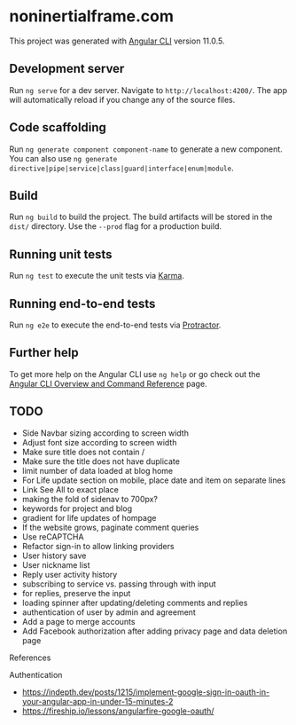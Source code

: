 # noninertialframe.com

This project was generated with [Angular CLI](https://github.com/angular/angular-cli) version 11.0.5.

## Development server

Run `ng serve` for a dev server. Navigate to `http://localhost:4200/`. The app will automatically reload if you change any of the source files.

## Code scaffolding

Run `ng generate component component-name` to generate a new component. You can also use `ng generate directive|pipe|service|class|guard|interface|enum|module`.

## Build

Run `ng build` to build the project. The build artifacts will be stored in the `dist/` directory. Use the `--prod` flag for a production build.

## Running unit tests

Run `ng test` to execute the unit tests via [Karma](https://karma-runner.github.io).

## Running end-to-end tests

Run `ng e2e` to execute the end-to-end tests via [Protractor](http://www.protractortest.org/).

## Further help

To get more help on the Angular CLI use `ng help` or go check out the [Angular CLI Overview and Command Reference](https://angular.io/cli) page.

## TODO

- Side Navbar sizing according to screen width
- Adjust font size according to screen width
- Make sure title does not contain /
- Make sure the title does not have duplicate
- limit number of data loaded at blog home
- For Life update section on mobile, place date and item on separate lines
- Link See All to exact place
- making the fold of sidenav to 700px?
- keywords for project and blog
- gradient for life updates of hompage
- If the website grows, paginate comment queries
- Use reCAPTCHA
- Refactor sign-in to allow linking providers
- User history save
- User nickname list
- Reply user activity history
- subscribing to service vs. passing through with input
- for replies, preserve the input
- loading spinner after updating/deleting comments and replies
- authentication of user by admin and agreement
- Add a page to merge accounts
- Add Facebook authorization after adding privacy page and data deletion page

References

Authentication
- https://indepth.dev/posts/1215/implement-google-sign-in-oauth-in-your-angular-app-in-under-15-minutes-2
- https://fireship.io/lessons/angularfire-google-oauth/